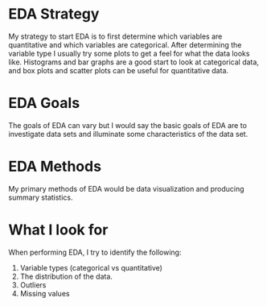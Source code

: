 # EDA Strategy  

My strategy to start EDA is to first determine which variables are quantitative and which variables are categorical.  After determining the variable type I usually try some plots to get a feel for what the data 
looks like. Histograms and bar graphs are a good start to look at categorical data, and box plots and scatter plots can be useful for quantitative data.  

# EDA Goals  
The goals of EDA can vary but I would say the basic goals of EDA are to investigate data sets and illuminate some characteristics of the data set.  

# EDA Methods  
My primary methods of EDA would be data visualization and producing summary statistics.  

# What I look for  
When performing EDA, I try to identify the following:  

1. Variable types (categorical vs quantitative)
1. The distribution of the data.
1. Outliers
1. Missing values
